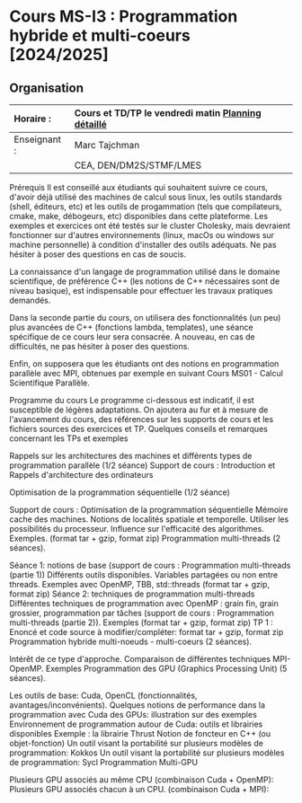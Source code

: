 # Cours MS-I3 : Programmation hybride et multi-coeurs  [2024/2025]

## Organisation

| Horaire :    | Cours et TD/TP le vendredi matin  [Planning détaillé](Seances_MS_I3_2024_2025.pdf)
| :----------- | :----------
| Enseignant : | Marc Tajchman
|              | CEA, DEN/DM2S/STMF/LMES

Prérequis
Il est conseillé aux étudiants qui souhaitent suivre ce cours, d'avoir déjà utilisé des machines de calcul sous linux, les outils standards (shell, éditeurs, etc) et les outils de progammation (tels que compilateurs, cmake, make, débogeurs, etc) disponibles dans cette plateforme.
Les exemples et exercices ont été testés sur le cluster Cholesky, mais devraient fonctionner sur d'autres environnements (linux, macOs ou windows sur machine personnelle) à condition d'installer des outils adéquats. Ne pas hésiter à poser des questions en cas de soucis.

La connaissance d'un langage de programmation utilisé dans le domaine scientifique, de préférence C++ (les notions de C++ nécessaires sont de niveau basique), est indispensable pour effectuer les travaux pratiques demandés.

Dans la seconde partie du cours, on utilisera des fonctionnalités (un peu) plus avancées de C++ (fonctions lambda, templates), une séance spécifique de ce cours leur sera consacrée. A nouveau, en cas de difficultés, ne pas hésiter à poser des questions.

Enfin, on supposera que les étudiants ont des notions en programmation parallèle avec MPI, obtenues par exemple en suivant Cours MS01 - Calcul Scientifique Parallèle.

Programme du cours
Le programme ci-dessous est indicatif, il est susceptible de légères adaptations. On ajoutera au fur et à mesure de l'avancement du cours, des références sur les supports de cours et les fichiers sources des exercices et TP.
Quelques conseils et remarques concernant les TPs et exemples

Rappels sur les architectures des machines et différents types de programmation parallèle (1/2 séance)
Support de cours : Introduction et Rappels d'architecture des ordinateurs

Optimisation de la programmation séquentielle (1/2 séance)

Support de cours : Optimisation de la programmation séquentielle
Mémoire cache des machines.
Notions de localités spatiale et temporelle.
Utiliser les possibilités du processeur.
Influence sur l'efficacité des algorithmes.
Exemples. (format tar + gzip, format zip)
Programmation multi-threads (2 séances).

Séance 1: notions de base (support de cours : Programmation multi-threads (partie 1))
Différents outils disponibles.
Variables partagées ou non entre threads.
Exemples avec OpenMP, TBB, std::threads (format tar + gzip, format zip)
Séance 2: techniques de programmation multi-threads
Différentes techniques de programmation avec OpenMP : grain fin, grain grossier, programmation par tâches
(support de cours : Programmation multi-threads (partie 2)).
Exemples (format tar + gzip, format zip)
TP 1 : Enoncé et code source à modifier/compléter: format tar + gzip, format zip
Programmation hybride multi-noeuds - multi-coeurs (2 séances).

Intérêt de ce type d'approche.
Comparaison de différentes techniques MPI-OpenMP.
Exemples
Programmation des GPU (Graphics Processing Unit) (5 séances).

Les outils de base: Cuda, OpenCL (fonctionnalités, avantages/inconvénients).
Quelques notions de performance dans la programmation avec Cuda des GPUs: illustration sur des exemples
Environnement de programmation autour de Cuda: outils et librairies disponibles
Exemple : la librairie Thrust
Notion de foncteur en C++ (ou objet-fonction)
Un outil visant la portabilité sur plusieurs modèles de programmation: Kokkos
Un outil visant la portabilité sur plusieurs modèles de programmation: Sycl
Programmation Multi-GPU

Plusieurs GPU associés au même CPU (combinaison Cuda + OpenMP):
Plusieurs GPU associés chacun à un CPU. (combinaison Cuda + MPI):